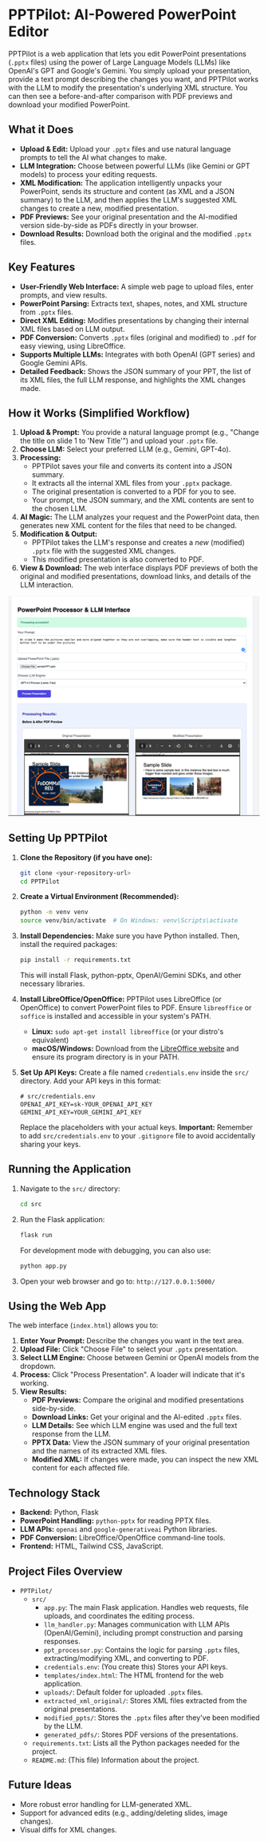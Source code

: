 # PPTPilot: AI-Powered PowerPoint Editor

PPTPilot is a web application that lets you edit PowerPoint presentations (`.pptx` files) using the power of Large Language Models (LLMs) like OpenAI's GPT and Google's Gemini. You simply upload your presentation, provide a text prompt describing the changes you want, and PPTPilot works with the LLM to modify the presentation's underlying XML structure. You can then see a before-and-after comparison with PDF previews and download your modified PowerPoint.

## What it Does

* **Upload & Edit:** Upload your `.pptx` files and use natural language prompts to tell the AI what changes to make.
* **LLM Integration:** Choose between powerful LLMs (like Gemini or GPT models) to process your editing requests.
* **XML Modification:** The application intelligently unpacks your PowerPoint, sends its structure and content (as XML and a JSON summary) to the LLM, and then applies the LLM's suggested XML changes to create a new, modified presentation.
* **PDF Previews:** See your original presentation and the AI-modified version side-by-side as PDFs directly in your browser.
* **Download Results:** Download both the original and the modified `.pptx` files.

## Key Features

* **User-Friendly Web Interface:** A simple web page to upload files, enter prompts, and view results.
* **PowerPoint Parsing:** Extracts text, shapes, notes, and XML structure from `.pptx` files.
* **Direct XML Editing:** Modifies presentations by changing their internal XML files based on LLM output.
* **PDF Conversion:** Converts `.pptx` files (original and modified) to `.pdf` for easy viewing, using LibreOffice.
* **Supports Multiple LLMs:** Integrates with both OpenAI (GPT series) and Google Gemini APIs.
* **Detailed Feedback:** Shows the JSON summary of your PPT, the list of its XML files, the full LLM response, and highlights the XML changes made.

## How it Works (Simplified Workflow)

1.  **Upload & Prompt:** You provide a natural language prompt (e.g., "Change the title on slide 1 to 'New Title'") and upload your `.pptx` file.
2.  **Choose LLM:** Select your preferred LLM (e.g., Gemini, GPT-4o).
3.  **Processing:**
    * PPTPilot saves your file and converts its content into a JSON summary.
    * It extracts all the internal XML files from your `.pptx` package.
    * The original presentation is converted to a PDF for you to see.
    * Your prompt, the JSON summary, and the XML contents are sent to the chosen LLM.
4.  **AI Magic:** The LLM analyzes your request and the PowerPoint data, then generates new XML content for the files that need to be changed.
5.  **Modification & Output:**
    * PPTPilot takes the LLM's response and creates a *new* (modified) `.pptx` file with the suggested XML changes.
    * This modified presentation is also converted to PDF.
6.  **View & Download:** The web interface displays PDF previews of both the original and modified presentations, download links, and details of the LLM interaction.

![PPTPilot Web Application Interface](images/webappsample.png)

## Setting Up PPTPilot

1.  **Clone the Repository (if you have one):**
    ```bash
    git clone <your-repository-url>
    cd PPTPilot
    ```

2.  **Create a Virtual Environment (Recommended):**
    ```bash
    python -m venv venv
    source venv/bin/activate  # On Windows: venv\Scripts\activate
    ```

3.  **Install Dependencies:**
    Make sure you have Python installed. Then, install the required packages:
    ```bash
    pip install -r requirements.txt
    ```
    This will install Flask, python-pptx, OpenAI/Gemini SDKs, and other necessary libraries.

4.  **Install LibreOffice/OpenOffice:**
    PPTPilot uses LibreOffice (or OpenOffice) to convert PowerPoint files to PDF. Ensure `libreoffice` or `soffice` is installed and accessible in your system's PATH.
    * **Linux:** `sudo apt-get install libreoffice` (or your distro's equivalent)
    * **macOS/Windows:** Download from the [LibreOffice website](https://www.libreoffice.org/download/download-libreoffice/) and ensure its program directory is in your PATH.

5.  **Set Up API Keys:**
    Create a file named `credentials.env` inside the `src/` directory. Add your API keys in this format:
    ```env
    # src/credentials.env
    OPENAI_API_KEY=sk-YOUR_OPENAI_API_KEY
    GEMINI_API_KEY=YOUR_GEMINI_API_KEY
    ```
    Replace the placeholders with your actual keys. **Important:** Remember to add `src/credentials.env` to your `.gitignore` file to avoid accidentally sharing your keys.

## Running the Application

1.  Navigate to the `src/` directory:
    ```bash
    cd src
    ```
2.  Run the Flask application:
    ```bash
    flask run
    ```
    For development mode with debugging, you can also use:
    ```bash
    python app.py
    ```
3.  Open your web browser and go to: `http://127.0.0.1:5000/`

## Using the Web App

The web interface (`index.html`) allows you to:

1.  **Enter Your Prompt:** Describe the changes you want in the text area.
2.  **Upload File:** Click "Choose File" to select your `.pptx` presentation.
3.  **Select LLM Engine:** Choose between Gemini or OpenAI models from the dropdown.
4.  **Process:** Click "Process Presentation". A loader will indicate that it's working.
5.  **View Results:**
    * **PDF Previews:** Compare the original and modified presentations side-by-side.
    * **Download Links:** Get your original and the AI-edited `.pptx` files.
    * **LLM Details:** See which LLM engine was used and the full text response from the LLM.
    * **PPTX Data:** View the JSON summary of your original presentation and the names of its extracted XML files.
    * **Modified XML:** If changes were made, you can inspect the new XML content for each affected file.

## Technology Stack

* **Backend:** Python, Flask
* **PowerPoint Handling:** `python-pptx` for reading PPTX files.
* **LLM APIs:** `openai` and `google-generativeai` Python libraries.
* **PDF Conversion:** LibreOffice/OpenOffice command-line tools.
* **Frontend:** HTML, Tailwind CSS, JavaScript.

## Project Files Overview

* `PPTPilot/`
    * `src/`
        * `app.py`: The main Flask application. Handles web requests, file uploads, and coordinates the editing process.
        * `llm_handler.py`: Manages communication with LLM APIs (OpenAI/Gemini), including prompt construction and parsing responses.
        * `ppt_processor.py`: Contains the logic for parsing `.pptx` files, extracting/modifying XML, and converting to PDF.
        * `credentials.env`: (You create this) Stores your API keys.
        * `templates/index.html`: The HTML frontend for the web application.
        * `uploads/`: Default folder for uploaded `.pptx` files.
        * `extracted_xml_original/`: Stores XML files extracted from the original presentations.
        * `modified_ppts/`: Stores the `.pptx` files after they've been modified by the LLM.
        * `generated_pdfs/`: Stores PDF versions of the presentations.
    * `requirements.txt`: Lists all the Python packages needed for the project.
    * `README.md`: (This file) Information about the project.

## Future Ideas

* More robust error handling for LLM-generated XML.
* Support for advanced edits (e.g., adding/deleting slides, image changes).
* Visual diffs for XML changes.